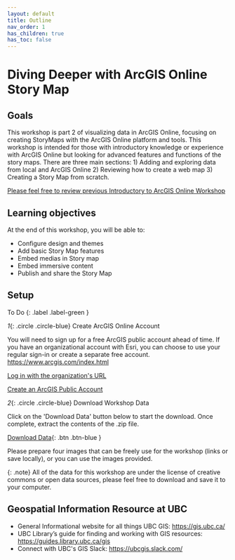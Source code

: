 ```yaml
---
layout: default
title: Outline
nav_order: 1
has_children: true
has_toc: false
---
```


# Diving Deeper with ArcGIS Online Story Map
## Goals

This workshop is part 2 of visualizing data in ArcGIS Online, focusing on creating StoryMaps with the ArcGIS Online platform and tools. This workshop is intended for those with introductory knowledge or experience with ArcGIS Online but looking for advanced features and functions of the story maps. There are three main sections: 1) Adding and exploring data from local and ArcGIS Online 2) Reviewing how to create a web map 3) Creating a Story Map from scratch. 

[Please feel free to review previous Introductory to ArcGIS Online Workshop](https://ubc-library-rc.github.io/intro-AGOL/)

## Learning objectives

At the end of this workshop, you will be able to:
- Configure design and themes
- Add basic Story Map features 
- Embed medias in Story map
- Embed immersive content
- Publish and share the Story Map

## Setup

To Do
{: .label .label-green }

*1*{: .circle .circle-blue} Create ArcGIS Online Account

You will need to sign up for a free ArcGIS public account ahead of time. If you have an organizational account with Esri, you can choose to use your regular sign-in or create a separate free account. <https://www.arcgis.com/index.html>

 [Log in with the organization's URL](./setup_url)

 [Create an ArcGIS Public Account](./setup_public)

*2*{: .circle .circle-blue} Download Workshop Data

Click on the 'Download Data' button below to start the download. Once complete, extract the contents of the .zip file.

[Download Data](/content/Downloads.zip){: .btn .btn-blue }

Please prepare four images that can be freely use for the workshop (links or save locally), or you can use the images provided.

{: .note}
All of the data for this workshop are under the license of creative commons or open data sources, please feel free to download and save it to your computer.


## Geospatial Information Resource at UBC
- General Informational website for all things UBC GIS: <https://gis.ubc.ca/>
- UBC Library’s guide for finding and working with GIS resources: <https://guides.library.ubc.ca/gis>
- Connect with UBC's GIS Slack: <https://ubcgis.slack.com/>




<a src="map.html" alt="fig1">
